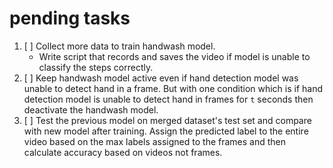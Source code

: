 pending tasks
=============
1. [ ] Collect more data to train handwash model.
    - Write script that records and saves the video if model is unable to classify the steps correctly.
2. [ ] Keep handwash model active even if hand detection model was unable to detect hand in a frame. But with one condition which is if hand detection model is unable to detect hand in frames for `t` seconds then deactivate the handwash model.
3. [ ] Test the previous model on merged dataset's test set and compare with new model after training. Assign the predicted label to the entire video based on the max labels assigned to the frames and then calculate accuracy based on videos not frames.